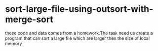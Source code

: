 # sort-large-file-using-outsort-with-merge-sort
these code and data comes from a homework.The task need us create a program that can sort a large file which are larger then the size of local memory
